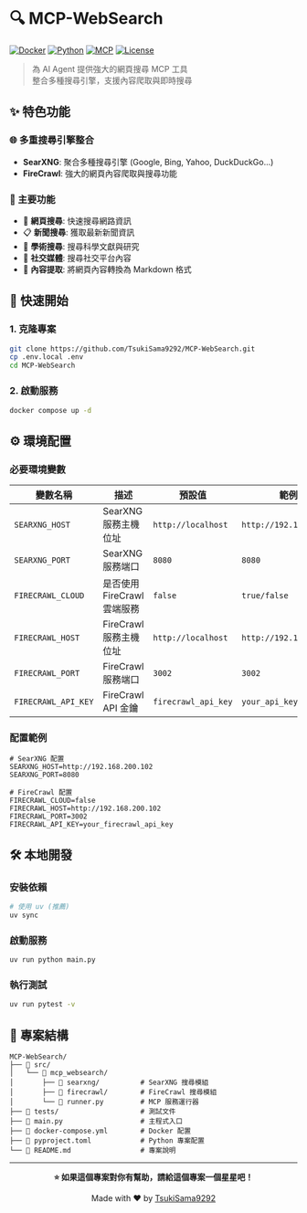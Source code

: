 # 🔍 MCP-WebSearch

[![Docker](https://img.shields.io/badge/Docker-Ready-blue?logo=docker)](https://www.docker.com/)
[![Python](https://img.shields.io/badge/Python-3.10+-green?logo=python)](https://www.python.org/)
[![MCP](https://img.shields.io/badge/MCP-Compatible-orange?logo=microsoft)](https://github.com/modelcontextprotocol/servers)
[![License](https://img.shields.io/badge/License-Apache2.0-yellow)](LICENSE)

> 為 AI Agent 提供強大的網頁搜尋 MCP 工具  
> 整合多種搜尋引擎，支援內容爬取與即時搜尋

## ✨ 特色功能

### 🌐 多重搜尋引擎整合
- **SearXNG**: 聚合多種搜尋引擎 (Google, Bing, Yahoo, DuckDuckGo...)
- **FireCrawl**: 強大的網頁內容爬取與搜尋功能

### 🚀 主要功能
- 📰 **網頁搜尋**: 快速搜尋網路資訊
- 📋 **新聞搜尋**: 獲取最新新聞資訊  
- 🔬 **學術搜尋**: 搜尋科學文獻與研究
- 📱 **社交媒體**: 搜尋社交平台內容
- 📄 **內容提取**: 將網頁內容轉換為 Markdown 格式

## 🚀 快速開始

### 1. 克隆專案
```bash
git clone https://github.com/TsukiSama9292/MCP-WebSearch.git
cp .env.local .env
cd MCP-WebSearch
```

### 2. 啟動服務
```bash
docker compose up -d
```

## ⚙️ 環境配置

### 必要環境變數

| 變數名稱 | 描述 | 預設值 | 範例 |
|---------|------|--------|------|
| `SEARXNG_HOST` | SearXNG 服務主機位址 | `http://localhost` | `http://192.168.1.100` |
| `SEARXNG_PORT` | SearXNG 服務端口 | `8080` | `8080` |
| `FIRECRAWL_CLOUD` | 是否使用 FireCrawl 雲端服務 | `false` | `true/false` |
| `FIRECRAWL_HOST` | FireCrawl 服務主機位址 | `http://localhost` | `http://192.168.1.100` |
| `FIRECRAWL_PORT` | FireCrawl 服務端口 | `3002` | `3002` |
| `FIRECRAWL_API_KEY` | FireCrawl API 金鑰 | `firecrawl_api_key` | `your_api_key_here` |

### 配置範例

```env
# SearXNG 配置
SEARXNG_HOST=http://192.168.200.102
SEARXNG_PORT=8080

# FireCrawl 配置
FIRECRAWL_CLOUD=false
FIRECRAWL_HOST=http://192.168.200.102
FIRECRAWL_PORT=3002
FIRECRAWL_API_KEY=your_firecrawl_api_key
```

## 🛠️ 本地開發

### 安裝依賴
```bash
# 使用 uv (推薦)
uv sync
```

### 啟動服務
```bash
uv run python main.py
```

### 執行測試
```bash
uv run pytest -v
```

## 📁 專案結構

```
MCP-WebSearch/
├── 📁 src/
│   └── 📁 mcp_websearch/
│       ├── 📁 searxng/          # SearXNG 搜尋模組
│       ├── 📁 firecrawl/        # FireCrawl 搜尋模組
│       └── 📄 runner.py         # MCP 服務運行器
├── 📁 tests/                    # 測試文件
├── 📄 main.py                   # 主程式入口
├── 📄 docker-compose.yml        # Docker 配置
├── 📄 pyproject.toml            # Python 專案配置
└── 📄 README.md                 # 專案說明
```


---

<div align="center">

**⭐ 如果這個專案對你有幫助，請給這個專案一個星星吧！**

Made with ❤️ by [TsukiSama9292](https://github.com/TsukiSama9292)

</div>